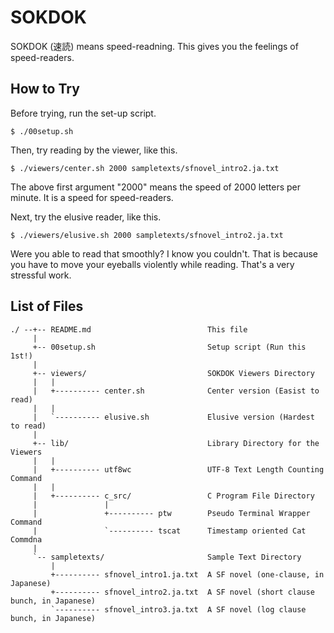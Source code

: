 # SOKDOK

SOKDOK (速読) means speed-readning. This gives you the feelings of speed-readers.

## How to Try

Before trying, run the set-up script.

```
$ ./00setup.sh
```

Then, try reading by the viewer, like this.

```
$ ./viewers/center.sh 2000 sampletexts/sfnovel_intro2.ja.txt
```
The above first argument "2000" means the speed of 2000 letters per minute. It is a speed for speed-readers.

Next, try the elusive reader, like this.

```
$ ./viewers/elusive.sh 2000 sampletexts/sfnovel_intro2.ja.txt
```

Were you able to read that smoothly? I know you couldn't. That is because you have to move your eyeballs violently while reading. That's a very stressful work.

## List of Files

```
./ --+-- README.md                          This file
     |                                      
     +-- 00setup.sh                         Setup script (Run this 1st!)
     |                                      
     +-- viewers/                           SOKDOK Viewers Directory
     |   |                                  
     |   +---------- center.sh              Center version (Easist to read)
     |   |                                  
     |   `---------- elusive.sh             Elusive version (Hardest to read)
     |                                      
     +-- lib/                               Library Directory for the Viewers
     |   |                                  
     |   +---------- utf8wc                 UTF-8 Text Length Counting Command
     |   |                                  
     |   +---------- c_src/                 C Program File Directory
     |               |                      
     |               +---------- ptw        Pseudo Terminal Wrapper Command
     |               `---------- tscat      Timestamp oriented Cat Commdna
     |                                      
     `-- sampletexts/                       Sample Text Directory
         |                                  
         +---------- sfnovel_intro1.ja.txt  A SF novel (one-clause, in Japanese)
         +---------- sfnovel_intro2.ja.txt  A SF novel (short clause bunch, in Japanese)
         `---------- sfnovel_intro3.ja.txt  A SF novel (log clause bunch, in Japanese)
```
